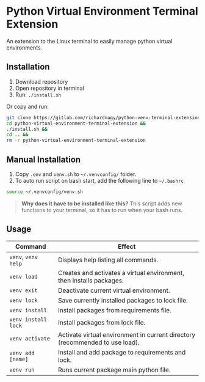 # Python Virtual Environment Terminal Extension

An extension to the Linux terminal to easily manage python virtual environments.

## Installation

1. Download repository
2. Open repository in terminal
3. Run: `./install.sh`

Or copy and run:

```bash
git clone https://gitlab.com/richardnagy/python-venv-terminal-extension &&
cd python-virtual-environment-terminal-extension &&
./install.sh &&
cd .. &&
rm -r python-virtual-environment-terminal-extension
```

## Manual Installation

1. Copy `.env` and `venv.sh` to `~/.venvconfig/` folder.
2. To auto run script on bash start, add the following line to `~/.bashrc`

```bash
source ~/.venvconfig/venv.sh
```

> **Why does it have to be installed like this?**
> This script adds new functions to your terminal, so it has to run when your bash runs.

## Usage

|Command|Effect|
|---|---|
|`venv`, `venv help`|Displays help listing all commands.|
|`venv load`|Creates and activates a virtual environment, then installs packages.|
|`venv exit`|Deactivate current virtual environment.|
|`venv lock`|Save currently installed packages to lock file.|
|`venv install`|Install packages from requirements file.|
|`venv install lock`|Install packages from lock file.|
|`venv activate`|Activate virtual environment in current directory (recommended to use load).|
|`venv add [name]`|Install and add package to requirements and lock.|
|`venv run`|Runs current package main python file.|
